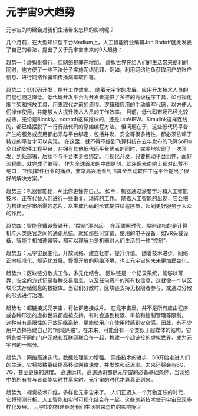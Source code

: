 
# 元宇宙9大趋势

元宇宙的构建会对我们生活带来怎样的影响呢？
 
几个月前，在大型知识型平台Medium上，人工智能行业编辑Jon Radoff就此发表了自己的看法，提出了关于元宇宙未来的9大趋势：
 
趋势一：虚拟化盛行，但网络犯罪在增加。
虚拟世界在给人们的生活带来便利的同时，也方便了一些不法分子实施网络犯罪，例如，利用网络钓鱼获取用户的账户信息、进行网络诈骗和传播病毒软件等。
 
趋势二：低代码开发，提升工作效率。
随着元宇宙的发展，应用开发技术人员的门槛也随之降低。低代码开发平台为开发者提供了多样的高级程序工具，如可视化脚手架和拖放工具，用来取代之前的流程、逻辑和应用的手动编写代码，以方便人们操作使用，并能够大大提升技术人员的工作效率。
目前，低代码市场已经比较成熟，无论是Blockly、scratch这样拖块的，还是LabVIEW、Simulink这样连线的，都已经摆脱了一行行敲代码的原始编程方法。
但问题在于，这些低代码平台产生的服务或应用都必须与平台绑定，包括并发、安全等很多特性，都必须依赖于特定的平台才可以实现。
在这里，就不得不提到飞算科技在去年发布的飞算SoFlu全自动软件工程平台，在拥有其他低代码平台优点的同时，完美地实现了一次开发、到处部署，后续不与平台本身强绑定。可视化开发，只要拖动平台组件，画好流程图，就完成了编程。
作为全球首发的中国原创，就连倪光南院士都对此赞不绝口：“针对软件行业的痛点，非常高兴地看到飞算全自动软件工程平台提出了很好的解决方案。”
 
趋势三：机器智能化，AI比你更懂你自己。
如今，机器通过深度学习和人工智能技术，正在代替人们进行一些重复、琐碎的工作。
随着人工智能的出现，它会把为构建元宇宙所需的芯片，以生成代码的形式提供给程序员，起到更好服务于大众的作用。
 
趋势四：智能穿戴设备铺开，“控制”潮兴起。
在互联网时代，控制论指的是计算机与人类感官之间的通讯系统。就如那些可穿戴、使用的电子设备，如VR头戴设备、智能手机加速器等，都可以理解为是机器对人们生活的一种“控制”。
 
趋势五：元宇宙民主化，开放网络、建立社群、提升价值。
随着技术进步，网络正向标准化、规范化发展。慢慢开放的网络环境，也让元宇宙的未来更加民主化。
 
趋势六：区块链分散式工作，多元化结合。
区块链是一个记录系统，能够以可靠、安全的方式记录各种交易信息，以及任何资产的所有权信息，这就像一个以区块形式存储信息的数据库。当它们分散时，区块链支持无权限者参与，或通过分散的形式进行治理。
 
趋势七：超链接式元宇宙，将社群连接成片。
在元宇宙里，并不是所有应由程序或各种形态的虚拟世界都能被支持，有时会遇到权限、审核和控制管理等限制。
这种带有局限性的开放网络系统，更能使用户在使用时感到安全感。因此，有不少用户选择搭建自己的“局域网络”。在未来，可能会有一个类似于超媒体的结构，它将各类不同的门户网站和互联网联合在一起，构建一个超链接的虚拟世界，成为元宇宙的一部分。
 
趋势八：网络高速迭代，数据处理能力增强。
网络技术的进步，5G开始走进人们的生活，它将按数量级提高移动网络速度、并发性和延迟率。未来还将会有6G、7G，甚至更快的速度。
高速运转、高速通讯都是元宇宙的必备基础条件，当网络中的所有参与者都能实时共享实时，元宇宙的时代才算真正到来。
 
趋势九：视觉技术升维，多样化元宇宙来了。
人们正迈入一个万物互联的时代，它将预测分析、人工智能和实时可视化结合在一起。这些创新技术使元宇宙呈现多样化发展。
元宇宙的构建会对我们生活带来怎样的影响呢？